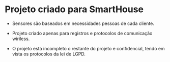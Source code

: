 # Projeto criado para SmartHouse
- Sensores são baseados em necessidades pessoas de cada cliente.

- Projeto criado apenas para registros e protocolos de comunicação wiriless.

- O projeto está incompleto o restante do projeto e confidencial, tendo em vista os protocolos da lei de LGPD.
